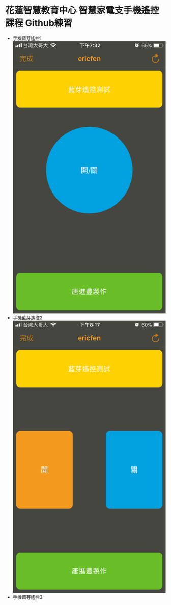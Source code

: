 # 花蓮智慧教育中心 智慧家電支手機遙控課程 Github練習
* 手機藍芽遙控1
![alt 文字](test1.PNG "手機藍芽遙控畫面截圖")
* 手機藍芽遙控2
![alt 文字](test2.PNG "手機藍芽遙控畫面截圖")
* 手機藍芽遙控3
